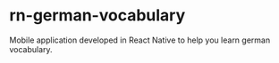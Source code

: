 # rn-german-vocabulary
Mobile application developed in React Native to help you learn german vocabulary.
